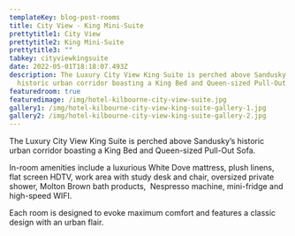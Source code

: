 ```yaml
---
templateKey: blog-post-rooms
title: City View - King Mini-Suite
prettytitle1: City View
prettytitle2: King Mini-Suite
prettytitle3: ""
tabkey: cityviewkingsuite
date: 2022-05-01T18:18:07.493Z
description: The Luxury City View King Suite is perched above Sandusky’s
  historic urban corridor boasting a King Bed and Queen-sized Pull-Out Sofa.
featuredroom: true
featuredimage: /img/hotel-kilbourne-city-view-suite.jpg
gallery1: /img/hotel-kilbourne-city-view-king-suite-gallery-1.jpg
gallery2: /img/hotel-kilbourne-city-view-king-suite-gallery-2.jpg
---
```

The Luxury City View King Suite is perched above Sandusky’s historic urban corridor boasting a King Bed and Queen-sized Pull-Out Sofa.

In-room amenities include a luxurious White Dove mattress, plush linens, flat screen HDTV, work area with study desk and chair, oversized private shower, Molton Brown bath products,  Nespresso machine, mini-fridge and high-speed WIFI.

Each room is designed to evoke maximum comfort and features a classic design with an urban flair.